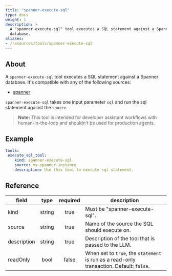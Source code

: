 ```yaml
---
title: "spanner-execute-sql"
type: docs
weight: 1
description: >
  A "spanner-execute-sql" tool executes a SQL statement against a Spanner
  database.
aliases:
- /resources/tools/spanner-execute-sql
---
```


## About

A `spanner-execute-sql` tool executes a SQL statement against a Spanner
database. It's compatible with any of the following sources:

- [spanner](../../sources/spanner.md)

`spanner-execute-sql` takes one input parameter `sql` and run the sql
statement against the `source`.

> **Note:** This tool is intended for developer assistant workflows with
> human-in-the-loop and shouldn't be used for production agents.

## Example

```yaml
tools:
 execute_sql_tool:
    kind: spanner-execute-sql
    source: my-spanner-instance
    description: Use this tool to execute sql statement.
```

## Reference

| **field**   |                  **type**                  | **required** | **description**                                                                                  |
|-------------|:------------------------------------------:|:------------:|--------------------------------------------------------------------------------------------------|
| kind        |                   string                   |     true     | Must be "spanner-execute-sql".                                                                   |
| source      |                   string                   |     true     | Name of the source the SQL should execute on.                                                    |
| description |                   string                   |     true     | Description of the tool that is passed to the LLM.                                               |
| readOnly    |                   bool                     |     false    | When set to `true`, the `statement` is run as a read-only transaction. Default: `false`.         |

